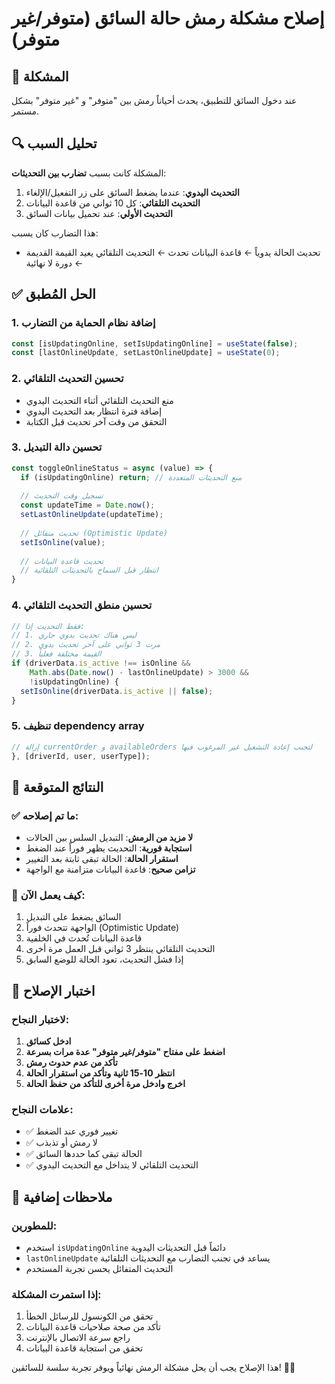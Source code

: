 # إصلاح مشكلة رمش حالة السائق (متوفر/غير متوفر)

## 🐛 المشكلة
عند دخول السائق للتطبيق، يحدث أحياناً رمش بين "متوفر" و "غير متوفر" بشكل مستمر.

## 🔍 تحليل السبب
المشكلة كانت بسبب **تضارب بين التحديثات**:

1. **التحديث اليدوي**: عندما يضغط السائق على زر التفعيل/الإلغاء
2. **التحديث التلقائي**: كل 10 ثواني من قاعدة البيانات
3. **التحديث الأولي**: عند تحميل بيانات السائق

هذا التضارب كان يسبب:
- تحديث الحالة يدوياً ← قاعدة البيانات تحدث ← التحديث التلقائي يعيد القيمة القديمة ← دورة لا نهائية

## ✅ الحل المُطبق

### 1. إضافة نظام الحماية من التضارب
```javascript
const [isUpdatingOnline, setIsUpdatingOnline] = useState(false);
const [lastOnlineUpdate, setLastOnlineUpdate] = useState(0);
```

### 2. تحسين التحديث التلقائي
- منع التحديث التلقائي أثناء التحديث اليدوي
- إضافة فترة انتظار بعد التحديث اليدوي
- التحقق من وقت آخر تحديث قبل الكتابة

### 3. تحسين دالة التبديل
```javascript
const toggleOnlineStatus = async (value) => {
  if (isUpdatingOnline) return; // منع التحديثات المتعددة
  
  // تسجيل وقت التحديث
  const updateTime = Date.now();
  setLastOnlineUpdate(updateTime);
  
  // تحديث متفائل (Optimistic Update)
  setIsOnline(value);
  
  // تحديث قاعدة البيانات
  // انتظار قبل السماح بالتحديثات التلقائية
}
```

### 4. تحسين منطق التحديث التلقائي
```javascript
// فقط التحديث إذا:
// 1. ليس هناك تحديث يدوي جاري
// 2. مرت 3 ثواني على آخر تحديث يدوي
// 3. القيمة مختلفة فعلياً
if (driverData.is_active !== isOnline && 
    Math.abs(Date.now() - lastOnlineUpdate) > 3000 && 
    !isUpdatingOnline) {
  setIsOnline(driverData.is_active || false);
}
```

### 5. تنظيف dependency array
```javascript
// إزالة currentOrder و availableOrders لتجنب إعادة التشغيل غير المرغوب فيها
}, [driverId, user, userType]);
```

## 🎯 النتائج المتوقعة

### ✅ ما تم إصلاحه:
- **لا مزيد من الرمش**: التبديل السلس بين الحالات
- **استجابة فورية**: التحديث يظهر فوراً عند الضغط
- **استقرار الحالة**: الحالة تبقى ثابتة بعد التغيير
- **تزامن صحيح**: قاعدة البيانات متزامنة مع الواجهة

### 🔧 كيف يعمل الآن:
1. السائق يضغط على التبديل
2. الواجهة تتحدث فوراً (Optimistic Update)
3. قاعدة البيانات تُحدث في الخلفية
4. التحديث التلقائي ينتظر 3 ثواني قبل العمل مرة أخرى
5. إذا فشل التحديث، تعود الحالة للوضع السابق

## 🧪 اختبار الإصلاح

### لاختبار النجاح:
1. **ادخل كسائق**
2. **اضغط على مفتاح "متوفر/غير متوفر" عدة مرات بسرعة**
3. **تأكد من عدم حدوث رمش**
4. **انتظر 10-15 ثانية وتأكد من استقرار الحالة**
5. **اخرج وادخل مرة أخرى للتأكد من حفظ الحالة**

### علامات النجاح:
- ✅ تغيير فوري عند الضغط
- ✅ لا رمش أو تذبذب
- ✅ الحالة تبقى كما حددها السائق
- ✅ التحديث التلقائي لا يتداخل مع التحديث اليدوي

## 📝 ملاحظات إضافية

### للمطورين:
- استخدم `isUpdatingOnline` دائماً قبل التحديثات اليدوية
- `lastOnlineUpdate` يساعد في تجنب التضارب مع التحديثات التلقائية
- التحديث المتفائل يحسن تجربة المستخدم

### إذا استمرت المشكلة:
1. تحقق من الكونسول للرسائل الخطأ
2. تأكد من صحة صلاحيات قاعدة البيانات
3. راجع سرعة الاتصال بالإنترنت
4. تحقق من استجابة قاعدة البيانات

هذا الإصلاح يجب أن يحل مشكلة الرمش نهائياً ويوفر تجربة سلسة للسائقين! 🚗✨
